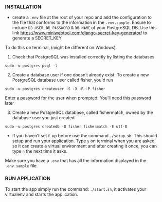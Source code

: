 ### INSTALLATION

- create a `.env` file at the root of your repo and add the configuration to the file that conforms to the information in the `.env.sample`. 
Ensure to include `DB_USER`, `DB_PASSWORD` & `DB_NAME` of your PostgreSQL DB. Use this link
https://www.miniwebtool.com/django-secret-key-generator/ to generate a SECRET_KEY

To do this on terminal, (might be different on Windows)

1. Check that PostgreSQL was installed correctly by listing the databases
```
sudo -u postgres psql -l
``` 

2. Create a database user if one doesn’t already exist. To create a new PostgreSQL database user 
called fisher, you'd run
```
sudo -u postgres createuser -S -D -R -P fisher
```

Enter a password for the user when prompted. You’ll need this password later

3. Create a new PostgreSQL database, called fishermatch, owned by the database user you just created
```
sudo -u postgres createdb -O fisher fishermatch -E utf-8
```

- If you haven't set it up before use the command `./setup.sh`. 
This should setup and run your application. 
Type `y` on terminal when you are asked so it can create a virtual environment and
after creating it once, you can type `n` the next time it asks. 

Make sure you have a `.env` that has all the information displayed in the `.env.sample` file.

### RUN APPLICATION
To start the app simply run the command: `./start.sh`, it activates your virtualenv and starts the application.

